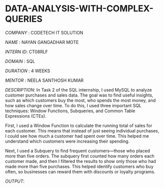 # DATA-ANALYSIS-WITH-COMPLEX-QUERIES
*COMPANY* : CODETECH IT SOLUTION

*NAME* : NAYAN GANGADHAR MOTE

*INTERN ID*: CT08RLF

*DOMAIN* : SQL

*DURATION* : 4 WEEKS

*MENTOR* : NEELA SANTHOSH KUMAR

*DESCRIPTION*: In Task 2 of the SQL internship, I used MySQL to analyze customer purchases and sales data. The goal was to find useful insights, such as which customers buy the most, who spends the most money, and how sales change over time. To do this, I used three important SQL techniques: Window Functions, Subqueries, and Common Table Expressions (CTEs).

First, I used a Window Function to calculate the running total of sales for each customer. This means that instead of just seeing individual purchases, I could see how much a customer had spent over time. This helped me understand which customers were increasing their spending.

Next, I used a Subquery to find frequent customers—those who placed more than five orders. The subquery first counted how many orders each customer made, and then I filtered the results to show only those who had made more than five purchases. This helped identify customers who buy often, so businesses can reward them with discounts or loyalty programs.

*OUTPUT*: 
